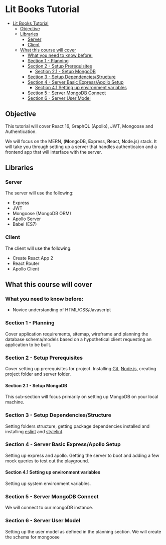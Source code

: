 # Lit Books Tutorial

<!-- TOC -->

- [Lit Books Tutorial](#lit-books-tutorial)
  - [Objective](#objective)
  - [Libraries](#libraries)
    - [Server](#server)
    - [Client](#client)
  - [What this course will cover](#what-this-course-will-cover)
    - [What you need to know before:](#what-you-need-to-know-before)
    - [Section 1 - Planning](#section-1---planning)
    - [Section 2 - Setup Prerequisites](#section-2---setup-prerequisites)
      - [Section 2.1 - Setup MongoDB](#section-21---setup-mongodb)
    - [Section 3 - Setup Dependencies/Structure](#section-3---setup-dependenciesstructure)
    - [Section 4 - Server Basic Express/Apollo Setup](#section-4---server-basic-expressapollo-setup)
      - [Section 4.1 Setting up environment variables](#section-41-setting-up-environment-variables)
    - [Section 5 - Server MongoDB Connect](#section-5---server-mongodb-connect)
    - [Section 6 - Server User Model](#section-6---server-user-model)

<!-- /TOC -->

## Objective

This tutorial will cover React 16, GraphQL (Apollo), JWT, Mongoose and Authentication.

We will focus on the MERN, (**M**ongoDB, **E**xpress, **R**eact, **N**ode.js) stack. It will take you through setting up a server that handles authenticaion and a frontend app that will interface with the server.

## Libraries

### Server

The server will use the following:
- Express
- JWT
- Mongoose (MongoDB ORM)
- Apollo Server
- Babel (ES7)

### Client

The client will use the following:
- Create React App 2
- React Router
- Apollo Client

## What this course will cover

### What you need to know before:
- Novice understanding of HTML/CSS/Javascript

### Section 1 - Planning

Cover application requirements, sitemap, wireframe and planning the database schema/models based on a hypothetical client requesting an application to be built.

### Section 2 - Setup Prerequisites

Cover setting up prerequisites for project. Installing [Git](https://git-scm.com/), [Node.js](https://nodejs.org/en/), creating project folder and server folder.

#### Section 2.1 - Setup MongoDB

This sub-section will focus primarily on setting up MongoDB on your local machine.

### Section 3 - Setup Dependencies/Structure

Setting folders structure, getting package dependencies installed and installing [eslint](https://eslint.org/) and [stylelint](https://github.com/stylelint/stylelint).

### Section 4 - Server Basic Express/Apollo Setup

Setting up express and apollo. Getting the server to boot and adding a few mock queries to test out the playground.

#### Section 4.1 Setting up environment variables

Setting up system environment variables.

### Section 5 - Server MongoDB Connect

We will connect to our mongoDB instance.

### Section 6 - Server User Model

Setting up the user model as defined in the planning section. We will create the schema for mongoose
